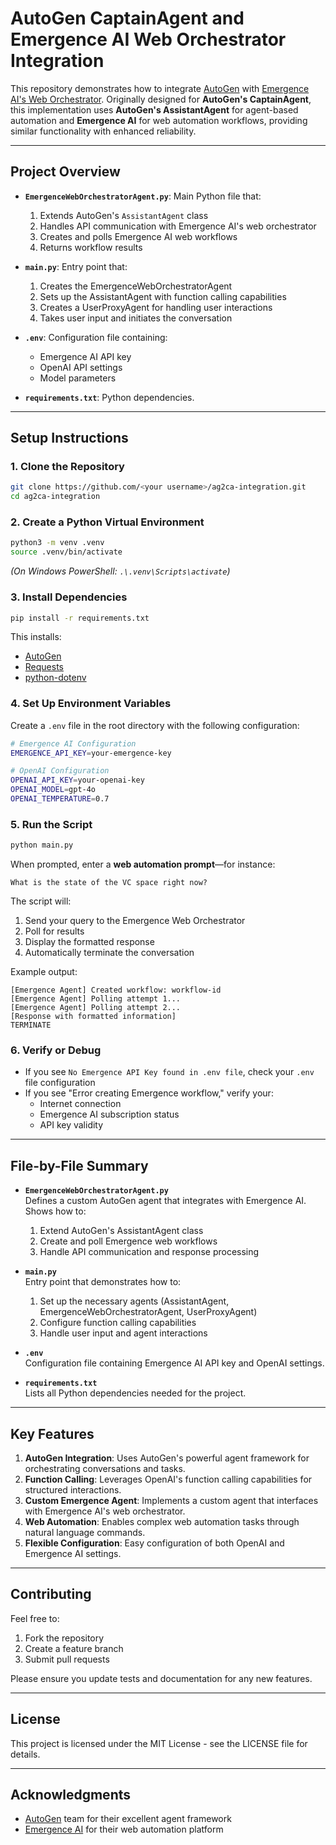 # AutoGen CaptainAgent and Emergence AI Web Orchestrator Integration

This repository demonstrates how to integrate [AutoGen](https://github.com/microsoft/autogen) with [Emergence AI's Web Orchestrator](https://api.emergence.ai/). Originally designed for **AutoGen's CaptainAgent**, this implementation uses **AutoGen's AssistantAgent** for agent-based automation and **Emergence AI** for web automation workflows, providing similar functionality with enhanced reliability.

---

## Project Overview

- **`EmergenceWebOrchestratorAgent.py`**: Main Python file that:
  1. Extends AutoGen's `AssistantAgent` class
  2. Handles API communication with Emergence AI's web orchestrator
  3. Creates and polls Emergence AI web workflows
  4. Returns workflow results

- **`main.py`**: Entry point that:
  1. Creates the EmergenceWebOrchestratorAgent
  2. Sets up the AssistantAgent with function calling capabilities
  3. Creates a UserProxyAgent for handling user interactions
  4. Takes user input and initiates the conversation

- **`.env`**: Configuration file containing:
  - Emergence AI API key
  - OpenAI API settings
  - Model parameters

- **`requirements.txt`**: Python dependencies.

---

## Setup Instructions

### 1. Clone the Repository

```bash
git clone https://github.com/<your username>/ag2ca-integration.git
cd ag2ca-integration
```

### 2. Create a Python Virtual Environment

```bash
python3 -m venv .venv
source .venv/bin/activate
```

*(On Windows PowerShell: `.\.venv\Scripts\activate`)*

### 3. Install Dependencies

```bash
pip install -r requirements.txt
```

This installs:
- [AutoGen](https://github.com/microsoft/autogen)
- [Requests](https://pypi.org/project/requests/)
- [python-dotenv](https://pypi.org/project/python-dotenv/)

### 4. Set Up Environment Variables

Create a `.env` file in the root directory with the following configuration:

```bash
# Emergence AI Configuration
EMERGENCE_API_KEY=your-emergence-key

# OpenAI Configuration
OPENAI_API_KEY=your-openai-key
OPENAI_MODEL=gpt-4o
OPENAI_TEMPERATURE=0.7
```

### 5. Run the Script

```bash
python main.py
```

When prompted, enter a **web automation prompt**—for instance:
```
What is the state of the VC space right now?
```

The script will:
1. Send your query to the Emergence Web Orchestrator
2. Poll for results
3. Display the formatted response
4. Automatically terminate the conversation

Example output:
```
[Emergence Agent] Created workflow: workflow-id
[Emergence Agent] Polling attempt 1...
[Emergence Agent] Polling attempt 2...
[Response with formatted information]
TERMINATE
```

### 6. Verify or Debug

- If you see `No Emergence API Key found in .env file`, check your `.env` file configuration
- If you see "Error creating Emergence workflow," verify your:
  - Internet connection
  - Emergence AI subscription status
  - API key validity

---

## File-by-File Summary

- **`EmergenceWebOrchestratorAgent.py`**  
  Defines a custom AutoGen agent that integrates with Emergence AI. Shows how to:
  1. Extend AutoGen's AssistantAgent class
  2. Create and poll Emergence web workflows
  3. Handle API communication and response processing

- **`main.py`**  
  Entry point that demonstrates how to:
  1. Set up the necessary agents (AssistantAgent, EmergenceWebOrchestratorAgent, UserProxyAgent)
  2. Configure function calling capabilities
  3. Handle user input and agent interactions

- **`.env`**  
  Configuration file containing Emergence AI API key and OpenAI settings.

- **`requirements.txt`**  
  Lists all Python dependencies needed for the project.

---

## Key Features

1. **AutoGen Integration**: Uses AutoGen's powerful agent framework for orchestrating conversations and tasks.
2. **Function Calling**: Leverages OpenAI's function calling capabilities for structured interactions.
3. **Custom Emergence Agent**: Implements a custom agent that interfaces with Emergence AI's web orchestrator.
4. **Web Automation**: Enables complex web automation tasks through natural language commands.
5. **Flexible Configuration**: Easy configuration of both OpenAI and Emergence AI settings.

---

## Contributing

Feel free to:
1. Fork the repository
2. Create a feature branch
3. Submit pull requests

Please ensure you update tests and documentation for any new features.

---

## License

This project is licensed under the MIT License - see the LICENSE file for details.

---

## Acknowledgments

- [AutoGen](https://github.com/microsoft/autogen) team for their excellent agent framework
- [Emergence AI](https://emergence.ai/) for their web automation platform 
